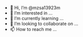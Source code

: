 - 👋 Hi, I’m @mzsa13923m
- 👀 I’m interested in ...
- 🌱 I’m currently learning ...
- 💞️ I’m looking to collaborate on ...
- 📫 How to reach me ...

<!---
mzsa13923m/mzsa13923m is a ✨ special ✨ repository because its `README.md` (this file) appears on your GitHub profile.
You can click the Preview link to take a look at your changes.
--->
